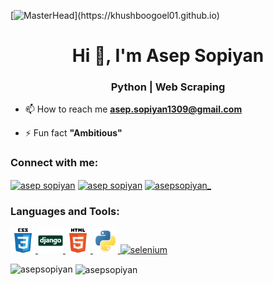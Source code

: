 [![MasterHead](https://media-exp1.licdn.com/dms/imag...)](https://khushboogoel01.github.io)

<h1 align="center">Hi 👋, I'm Asep Sopiyan</h1>
<h3 align="center">Python | Web Scraping</h3>

- 📫 How to reach me **asep.sopiyan1309@gmail.com**

- ⚡ Fun fact **"Ambitious"**

<h3 align="left">Connect with me:</h3>
<p align="left">
<a href="https://linkedin.com/in/asep sopiyan" target="blank"><img align="center" src="https://raw.githubusercontent.com/rahuldkjain/github-profile-readme-generator/master/src/images/icons/Social/linked-in-alt.svg" alt="asep sopiyan" height="30" width="40" /></a>
<a href="https://fb.com/asep sopiyan" target="blank"><img align="center" src="https://raw.githubusercontent.com/rahuldkjain/github-profile-readme-generator/master/src/images/icons/Social/facebook.svg" alt="asep sopiyan" height="30" width="40" /></a>
<a href="https://instagram.com/asepsopiyan_" target="blank"><img align="center" src="https://raw.githubusercontent.com/rahuldkjain/github-profile-readme-generator/master/src/images/icons/Social/instagram.svg" alt="asepsopiyan_" height="30" width="40" /></a>
</p>

<h3 align="left">Languages and Tools:</h3>
<p align="left"> <a href="https://www.w3schools.com/css/" target="_blank" rel="noreferrer"> <img src="https://raw.githubusercontent.com/devicons/devicon/master/icons/css3/css3-original-wordmark.svg" alt="css3" width="40" height="40"/> </a> <a href="https://www.djangoproject.com/" target="_blank" rel="noreferrer"> <img src="https://raw.githubusercontent.com/devicons/devicon/master/icons/django/django-original.svg" alt="django" width="40" height="40"/> </a> <a href="https://www.w3.org/html/" target="_blank" rel="noreferrer"> <img src="https://raw.githubusercontent.com/devicons/devicon/master/icons/html5/html5-original-wordmark.svg" alt="html5" width="40" height="40"/> </a> <a href="https://www.python.org" target="_blank" rel="noreferrer"> <img src="https://raw.githubusercontent.com/devicons/devicon/master/icons/python/python-original.svg" alt="python" width="40" height="40"/> </a> <a href="https://www.selenium.dev" target="_blank" rel="noreferrer"> <img src="https://raw.githubusercontent.com/detain/svg-logos/780f25886640cef088af994181646db2f6b1a3f8/svg/selenium-logo.svg" alt="selenium" width="40" height="40"/> </a> </p>

<p><img align="left" src="https://github-readme-stats.vercel.app/api/top-langs?username=asepsopiyan&show_icons=true&locale=en&layout=compact" alt="asepsopiyan" /></p>

<p>&nbsp;<img align="center" src="https://github-readme-stats.vercel.app/api?username=asepsopiyan&show_icons=true&locale=en" alt="asepsopiyan" /></p>
